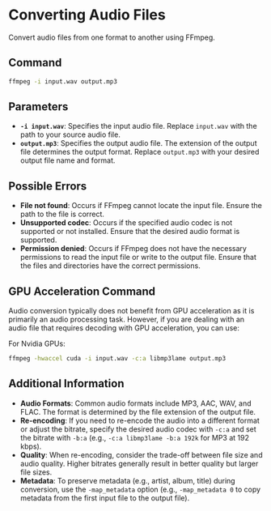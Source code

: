 # Converting Audio Files

Convert audio files from one format to another using FFmpeg.

## Command

```bash
ffmpeg -i input.wav output.mp3
```

## Parameters

- **`-i input.wav`**: Specifies the input audio file. Replace `input.wav` with the path to your source audio file.
- **`output.mp3`**: Specifies the output audio file. The extension of the output file determines the output format. Replace `output.mp3` with your desired output file name and format.

## Possible Errors

- **File not found**: Occurs if FFmpeg cannot locate the input file. Ensure the path to the file is correct.
- **Unsupported codec**: Occurs if the specified audio codec is not supported or not installed. Ensure that the desired audio format is supported.
- **Permission denied**: Occurs if FFmpeg does not have the necessary permissions to read the input file or write to the output file. Ensure that the files and directories have the correct permissions.

## GPU Acceleration Command

Audio conversion typically does not benefit from GPU acceleration as it is primarily an audio processing task. However, if you are dealing with an audio file that requires decoding with GPU acceleration, you can use:

For Nvidia GPUs:

```bash
ffmpeg -hwaccel cuda -i input.wav -c:a libmp3lame output.mp3
```


## Additional Information

- **Audio Formats**: Common audio formats include MP3, AAC, WAV, and FLAC. The format is determined by the file extension of the output file.
- **Re-encoding**: If you need to re-encode the audio into a different format or adjust the bitrate, specify the desired audio codec with `-c:a` and set the bitrate with `-b:a` (e.g., `-c:a libmp3lame -b:a 192k` for MP3 at 192 kbps).
- **Quality**: When re-encoding, consider the trade-off between file size and audio quality. Higher bitrates generally result in better quality but larger file sizes.
- **Metadata**: To preserve metadata (e.g., artist, album, title) during conversion, use the `-map_metadata` option (e.g., `-map_metadata 0` to copy metadata from the first input file to the output file).


